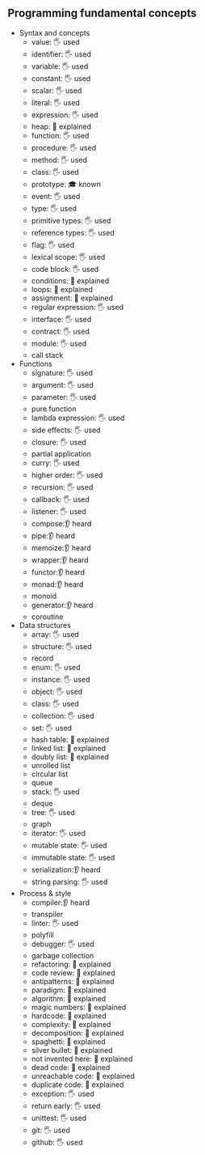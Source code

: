 ## Programming fundamental concepts

- Syntax and concepts
  - value: 🖐️ used
  - identifier: 🖐️ used
  - variable: 🖐️ used
  - constant: 🖐️ used
  - scalar: 🖐️ used
  - literal: 🖐️ used
  - expression: 🖐️ used
  - heap: 🙋 explained
  - function: 🖐️ used
  - procedure: 🖐️ used
  - method: 🖐️ used
  - class: 🖐️ used
  - prototype: 🎓 known
  - event: 🖐️ used
  - type: 🖐️ used
  - primitive types: 🖐️ used
  - reference types: 🖐️ used
  - flag: 🖐️ used
  - lexical scope: 🖐️ used
  - code block: 🖐️ used
  - conditions: 🙋 explained
  - loops: 🙋 explained
  - assignment: 🙋 explained
  - regular expression: 🖐️ used
  - interface: 🖐️ used
  - contract: 🖐️ used
  - module: 🖐️ used
  - call stack
- Functions
  - signature: 🖐️ used
  - argument: 🖐️ used
  - parameter: 🖐️ used
  - pure function
  - lambda expression: 🖐️ used
  - side effects: 🖐️ used
  - closure: 🖐️ used
  - partial application
  - curry: 🖐️ used
  - higher order: 🖐️ used
  - recursion: 🖐️ used
  - callback: 🖐️ used
  - listener: 🖐️ used
  - compose:👂 heard
  - pipe:👂 heard
  - memoize:👂 heard
  - wrapper:👂 heard
  - functor:👂 heard
  - monad:👂 heard
  - monoid
  - generator:👂 heard
  - coroutine
- Data structures
  - array: 🖐️ used
  - structure: 🖐️ used
  - record
  - enum: 🖐️ used
  - instance: 🖐️ used
  - object: 🖐️ used
  - class: 🖐️ used
  - collection: 🖐️ used
  - set: 🖐️ used
  - hash table: 🙋 explained
  - linked list: 🙋 explained
  - doubly list: 🙋 explained
  - unrolled list
  - circular list
  - queue
  - stack: 🖐️ used
  - deque
  - tree: 🖐️ used
  - graph
  - iterator: 🖐️ used
  - mutable state: 🖐️ used
  - immutable state: 🖐️ used
  - serialization:👂 heard
  - string parsing: 🖐️ used
- Process & style
  - compiler:👂 heard
  - transpiler
  - linter: 🖐️ used
  - polyfill
  - debugger: 🖐️ used
  - garbage collection
  - refactoring: 🙋 explained
  - code review: 🙋 explained
  - antipatterns: 🙋 explained
  - paradigm: 🙋 explained
  - algorithm: 🙋 explained
  - magic numbers: 🙋 explained
  - hardcode: 🙋 explained
  - complexity: 🙋 explained
  - decomposition: 🙋 explained
  - spaghetti: 🙋 explained
  - silver bullet: 🙋 explained
  - not invented here: 🙋 explained
  - dead code: 🙋 explained
  - unreachable code: 🙋 explained
  - duplicate code: 🙋 explained
  - exception: 🖐️ used
  - return early: 🖐️ used
  - unittest: 🖐️ used
  - git: 🖐️ used
  - github: 🖐️ used
